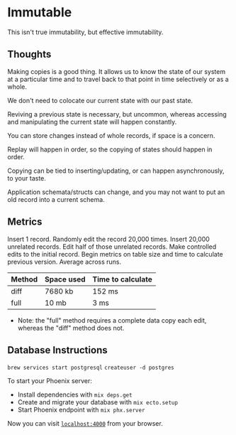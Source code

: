 # Immutable

This isn't true immutability, but effective immutability.

## Thoughts

Making copies is a good thing. It allows us to know the state of our system at a
particular time and to travel back to that point in time selectively or as a
whole.

We don't need to colocate our current state with our past state.

Reviving a previous state is necessary, but uncommon, whereas accessing and
manipulating the current state will happen constantly.

You can store changes instead of whole records, if space is a concern.

Replay will happen in order, so the copying of states should happen in order.

Copying can be tied to inserting/updating, or can happen asynchronously, to your
taste.

Application schemata/structs can change, and you may not want to put an old
record into a current schema.


## Metrics
 
Insert 1 record.
Randomly edit the record 20,000 times.
Insert 20,000 unrelated records.
Edit half of those unrelated records.
Make controlled edits to the initial record.
Begin metrics on table size and time to calculate previous version.
Average across runs.

| Method | Space used      | Time to calculate |
|--------|-----------------|-------------------|
| diff   | 7680 kb         | 152 ms            |
| full   | 10 mb           | 3 ms

* Note: the "full" method requires a complete data copy each edit, whereas the
  "diff" method does not.

## Database Instructions

`brew services start postgresql`
`createuser -d postgres`

To start your Phoenix server:

  * Install dependencies with `mix deps.get`
  * Create and migrate your database with `mix ecto.setup`
  * Start Phoenix endpoint with `mix phx.server`

Now you can visit [`localhost:4000`](http://localhost:4000) from your browser.



